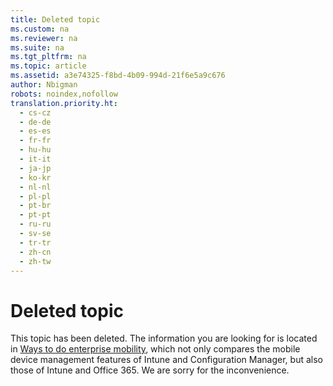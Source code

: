 ```yaml
---
title: Deleted topic
ms.custom: na
ms.reviewer: na
ms.suite: na
ms.tgt_pltfrm: na
ms.topic: article
ms.assetid: a3e74325-f8bd-4b09-994d-21f6e5a9c676
author: Nbigman
robots: noindex,nofollow
translation.priority.ht: 
  - cs-cz
  - de-de
  - es-es
  - fr-fr
  - hu-hu
  - it-it
  - ja-jp
  - ko-kr
  - nl-nl
  - pl-pl
  - pt-br
  - pt-pt
  - ru-ru
  - sv-se
  - tr-tr
  - zh-cn
  - zh-tw
---
```

# Deleted topic
This topic has been deleted. The information you are looking for is located in [Ways to do enterprise mobility](https://technet.microsoft.com/en-US/library/dn957912(TechNet.10).aspx), which not only compares the mobile device management features of Intune and Configuration Manager, but also those of Intune and Office 365. We are sorry for the inconvenience.

